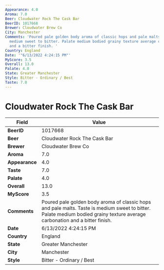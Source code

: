 ```yaml
---
Appearance: 4.0
Aroma: 7.0
Beer: Cloudwater Rock The Cask Bar
BeerID: 1017668
Brewer: Cloudwater Brew Co
City: Manchester
Comments: 'Poured pale golden body aroma of classic hops and pale malts. Taste is
  medium sweet to bitter. Palate medium bodied grainy texture average carbonation
  and a bitter finish. '
Country: England
Date: '"6/13/2022 4:24:15 PM"'
MyScore: 3.5
Overall: 13.0
Palate: 4.0
State: Greater Manchester
Style: Bitter - Ordinary / Best
Taste: 7.0
---
```


# Cloudwater Rock The Cask Bar

| Field         | Value |
|---------------|-------|
| **BeerID** | 1017668 |
| **Beer** | Cloudwater Rock The Cask Bar |
| **Brewer** | Cloudwater Brew Co |
| **Aroma** | 7.0 |
| **Appearance** | 4.0 |
| **Taste** | 7.0 |
| **Palate** | 4.0 |
| **Overall** | 13.0 |
| **MyScore** | 3.5 |
| **Comments** | Poured pale golden body aroma of classic hops and pale malts. Taste is medium sweet to bitter. Palate medium bodied grainy texture average carbonation and a bitter finish.  |
| **Date** | 6/13/2022 4:24:15 PM |
| **Country** | England |
| **State** | Greater Manchester |
| **City** | Manchester |
| **Style** | Bitter - Ordinary / Best |
